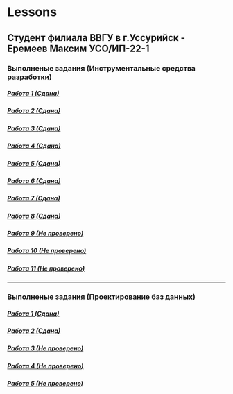 # Lessons

## Студент филиала ВВГУ в г.Уссурийск - Еремеев Максим УСО/ИП-22-1

### Выполненые задания (Инструментальные средства разработки)

##### [Работа 1 (*Сдана*)](dev/completed_work/сw1.py)

##### [Работа 2 (*Сдана*)](dev/completed_work/cw2.py)

##### [Работа 3 (*Сдана*)](dev/completed_work/cw3.py)

##### [Работа 4 (*Сдана*)](dev/completed_work/cw4)

##### [Работа 5 (*Сдана*)](dev/completed_work/cw5)

##### [Работа 6 (*Сдана*)](dev/completed_work/cw6)

##### [Работа 7 (*Сдана*)](dev/completed_work/cw7)

##### [Работа 8 (*Сдана*)](dev/completed_work/cw8)

##### [Работа 9 (*Не проверено*)](dev/completed_work/cw9)

##### [Работа 10 (*Не проверено*)](dev/completed_work/cw10)

##### [Работа 11 (*Не проверено*)](dev/completed_work/cw11)

---

### Выполненые задания (Проектирование баз данных)

##### [Работа 1 (*Сдана*)](db/completed_work/cw1.sql)

##### [Работа 2 (*Сдана*)](db/completed_work/cw2.sql)

##### [Работа 3 (*Не проверено*)](db/completed_work/cw3)

##### [Работа 4 (*Не проверено*)](db/completed_work/cw4)

##### [Работа 5 (*Не проверено*)](db/completed_work/cw2.sql)
